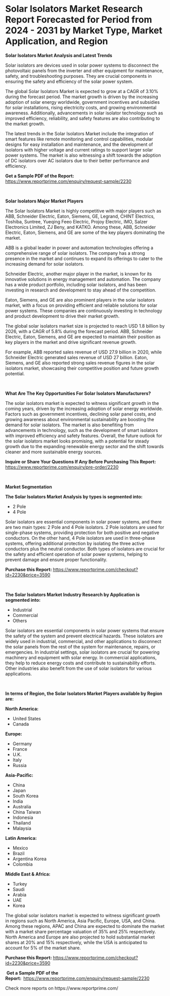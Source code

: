 <p><h1>Solar Isolators Market Research Report Forecasted for Period from 2024 -  2031 by Market Type, Market Application, and Region</h1></p><p><strong>Solar Isolators Market Analysis and Latest Trends</strong></p>
<p><p>Solar isolators are devices used in solar power systems to disconnect the photovoltaic panels from the inverter and other equipment for maintenance, safety, and troubleshooting purposes. They are crucial components in ensuring the safety and efficiency of the solar power system.</p><p>The global Solar Isolators Market is expected to grow at a CAGR of 3.10% during the forecast period. The market growth is driven by the increasing adoption of solar energy worldwide, government incentives and subsidies for solar installations, rising electricity costs, and growing environmental awareness. Additionally, advancements in solar isolator technology such as improved efficiency, reliability, and safety features are also contributing to the market growth.</p><p>The latest trends in the Solar Isolators Market include the integration of smart features like remote monitoring and control capabilities, modular designs for easy installation and maintenance, and the development of isolators with higher voltage and current ratings to support larger solar power systems. The market is also witnessing a shift towards the adoption of DC isolators over AC isolators due to their better performance and efficiency.</p></p>
<p><strong>Get a Sample PDF of the Report:&nbsp;</strong> <a href="https://www.reportprime.com/enquiry/request-sample/2230">https://www.reportprime.com/enquiry/request-sample/2230</a></p>
<p>&nbsp;</p>
<p><strong>Solar Isolators Major Market Players</strong></p>
<p><p>The Solar Isolators Market is highly competitive with major players such as ABB, Schneider Electric, Eaton, Siemens, GE, Legrand, CHINT Electrics, Toshiba, Suntree, Yueqing Feeo Electric, Projoy Electric, IMO, Salzer Electronics Limited, ZJ Beny, and KATKO. Among these, ABB, Schneider Electric, Eaton, Siemens, and GE are some of the key players dominating the market.</p><p>ABB is a global leader in power and automation technologies offering a comprehensive range of solar isolators. The company has a strong presence in the market and continues to expand its offerings to cater to the increasing demand for solar isolators.</p><p>Schneider Electric, another major player in the market, is known for its innovative solutions in energy management and automation. The company has a wide product portfolio, including solar isolators, and has been investing in research and development to stay ahead of the competition.</p><p>Eaton, Siemens, and GE are also prominent players in the solar isolators market, with a focus on providing efficient and reliable solutions for solar power systems. These companies are continuously investing in technology and product development to drive their market growth.</p><p>The global solar isolators market size is projected to reach USD 1.8 billion by 2026, with a CAGR of 5.8% during the forecast period. ABB, Schneider Electric, Eaton, Siemens, and GE are expected to maintain their position as key players in the market and drive significant revenue growth.</p><p>For example, ABB reported sales revenue of USD 27.9 billion in 2020, while Schneider Electric generated sales revenue of USD 27 billion. Eaton, Siemens, and GE also reported strong sales revenue figures in the solar isolators market, showcasing their competitive position and future growth potential.</p></p>
<p>&nbsp;</p>
<p><strong>What Are The Key Opportunities For Solar Isolators Manufacturers?</strong></p>
<p><p>The solar isolators market is expected to witness significant growth in the coming years, driven by the increasing adoption of solar energy worldwide. Factors such as government incentives, declining solar panel costs, and growing awareness about environmental sustainability are boosting the demand for solar isolators. The market is also benefiting from advancements in technology, such as the development of smart isolators with improved efficiency and safety features. Overall, the future outlook for the solar isolators market looks promising, with a potential for steady growth due to the expanding renewable energy sector and the shift towards cleaner and more sustainable energy sources.</p></p>
<p><strong>Inquire or Share Your Questions If Any Before Purchasing This Report:</strong> <a href="https://www.reportprime.com/enquiry/pre-order/2230">https://www.reportprime.com/enquiry/pre-order/2230</a></p>
<p>&nbsp;</p>
<p><strong>Market Segmentation</strong></p>
<p><strong>The Solar Isolators Market Analysis by types is segmented into:</strong></p>
<p><ul><li>2 Pole</li><li>4 Pole</li></ul></p>
<p><p>Solar isolators are essential components in solar power systems, and there are two main types: 2 Pole and 4 Pole isolators. 2 Pole isolators are used for single-phase systems, providing protection for both positive and negative conductors. On the other hand, 4 Pole isolators are used in three-phase systems, offering additional protection by isolating the three active conductors plus the neutral conductor. Both types of isolators are crucial for the safety and efficient operation of solar power systems, helping to prevent damage and ensure proper functionality.</p></p>
<p><strong>Purchase this Report:&nbsp;</strong><a href="https://www.reportprime.com/checkout?id=2230&price=3590">https://www.reportprime.com/checkout?id=2230&price=3590</a></p>
<p>&nbsp;</p>
<p><strong>The Solar Isolators Market Industry Research by Application is segmented into:</strong></p>
<p><ul><li>Industrial</li><li>Commercial</li><li>Others</li></ul></p>
<p><p>Solar isolators are essential components in solar power systems that ensure the safety of the system and prevent electrical hazards. These isolators are widely used in industrial, commercial, and other applications to disconnect the solar panels from the rest of the system for maintenance, repairs, or emergencies. In industrial settings, solar isolators are crucial for powering machinery and equipment with solar energy. In commercial applications, they help to reduce energy costs and contribute to sustainability efforts. Other industries also benefit from the use of solar isolators for various applications.</p></p>
<p>&nbsp;</p>
<p><strong>In terms of Region, the Solar Isolators Market Players available by Region are:</strong></p>
<p>
    <p> <strong> North America: </strong>
        <ul>
            <li>United States</li>
            <li>Canada</li>
        </ul>
        </p> 
    <p> <strong> Europe: </strong>
        <ul>
            <li>Germany</li>
            <li>France</li>
            <li>U.K.</li>
            <li>Italy</li>
            <li>Russia</li>
        </ul>
        </p> 
    <p> <strong> Asia-Pacific: </strong>
        <ul>
            <li>China</li>
            <li>Japan</li>
            <li>South Korea</li>
            <li>India</li>
            <li>Australia</li>
            <li>China Taiwan</li>
            <li>Indonesia</li>
            <li>Thailand</li>
            <li>Malaysia</li>
        </ul>
        </p> 
    <p> <strong> Latin America: </strong>
        <ul>
            <li>Mexico</li>
            <li>Brazil</li>
            <li>Argentina Korea</li>
            <li>Colombia</li>
        </ul>
        </p> 
    <p> <strong> Middle East & Africa: </strong>
        <ul>
            <li>Turkey</li>
            <li>Saudi</li>
            <li>Arabia</li>
            <li>UAE</li>
            <li>Korea</li>
        </ul>
    </p>
    </p>
<p><p>The global solar isolators market is expected to witness significant growth in regions such as North America, Asia Pacific, Europe, USA, and China. Among these regions, APAC and China are expected to dominate the market with a market share percentage valuation of 35% and 25% respectively. North America and Europe are also projected to hold substantial market shares at 20% and 15% respectively, while the USA is anticipated to account for 5% of the market share.</p></p>
<p><strong>Purchase this Report: </strong><a href="https://www.reportprime.com/checkout?id=2230&price=3590">https://www.reportprime.com/checkout?id=2230&price=3590</a></p>
<p>&nbsp;<strong>Get a Sample PDF of the Report:&nbsp;&nbsp;</strong><a href="https://www.reportprime.com/enquiry/request-sample/2230">https://www.reportprime.com/enquiry/request-sample/2230</a></p>
<p><strong></strong></p>
<p>Check more reports on https://www.reportprime.com/</p>